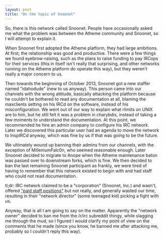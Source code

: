 ```yaml
---
layout: post
title: "On the topic of Snoonet"
---
```


So, there is this network called Snoonet.  People have occasionally asked me what the problem was between
the Atheme community and Snoonet, so I will attempt to explain it.

When Snoonet first adopted the Atheme platform, they had large ambitions.  At first, the relationship was
good and productive.  There were a few things we found eyebrow-raising, such as the plans to raise funding
to pay IRCops for their services (this in itself isn't really that surprising, and other networks running
on the Atheme platform do operate this way), but they weren't really a major concern to us.

Then towards the beginning of October 2013, Snoonet got a new staffer named "idahodude" (new to us anyway).
This person came into our channels with the wrong attitude, basically attacking the platform because he couldn't
be bothered to read any documentation at all, blaming the maxclients setting on his IRCd on the software, instead
of his misconfiguration.  We went out of our way to explain what rlimits on UNIX are to him, but he still felt
it was a problem in charybdis, instead of taking a few moments to understand the documentation.  At this point,
we recommended he hire an admin company to configure his IRC network.  Later we discovered this particular user
had an agenda to move the network to InspIRCd anyway, which was fine by us if that was going to be the future.

We ultimately wound up banning their admins from our channels, with the exception of MilleniumFalc0n, who seemed
reasonable enough.  Later Snoonet decided to migrate to Anope when the Atheme maintenance baton was passed over
to downstream forks, which is fine.  We then decided to ban the last remaining Snoonet participant as frankly,
we were tired of having to remember that this network existed to begin with and had staff who could not read
documentation.

tl;dr: IRC network claimed to be a "corporation" (Snoonet, Inc.) and wasn't,
offered ["paid staff positions"](https://web.archive.org/web/20130421042534/http://www.snoonet.org/updates/11-hiring-support-staff) but not really,
and generally wasted our time, resulting in their "network director" (some teenaged kid) picking a fight with us.

Anyway, that is all I am going to say on the matter.  Apparently the "network owner" decided to ban me from the
/r/irc subreddit thingy, while slagging me through the mud, so I figured I would clarify my point of view on the
comments that he made (since you know, he banned me after attacking me, probably so I couldn't reply this way).
